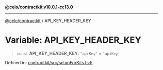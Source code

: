 [**@celo/contractkit v10.0.1-cc13.0**](../README.md)

***

[@celo/contractkit](../globals.md) / API\_KEY\_HEADER\_KEY

# Variable: API\_KEY\_HEADER\_KEY

> `const` **API\_KEY\_HEADER\_KEY**: `"apiKey"` = `'apiKey'`

Defined in: [contractkit/src/setupForKits.ts:5](https://github.com/celo-org/developer-tooling/blob/master/packages/sdk/contractkit/src/setupForKits.ts#L5)
